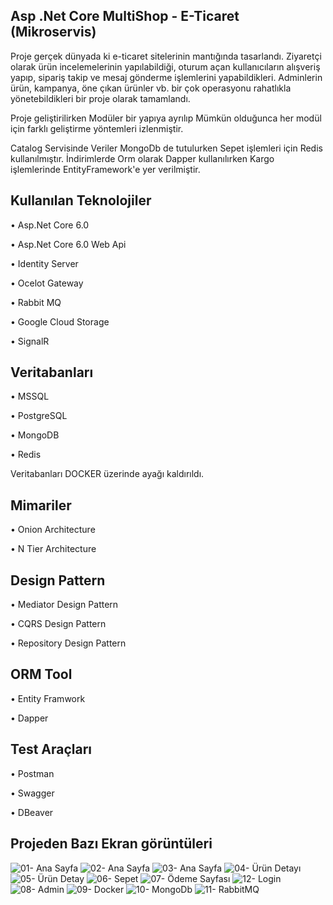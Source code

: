 Asp .Net Core MultiShop - E-Ticaret (Mikroservis)
---------------------------------------------------------------------------------------------------------
Proje gerçek dünyada ki e-ticaret sitelerinin mantığında tasarlandı. Ziyaretçi olarak ürün incelemelerinin yapılabildiği, oturum açan kullanıcıların alışveriş yapıp, sipariş takip ve mesaj gönderme işlemlerini yapabildikleri. Adminlerin ürün, kampanya, öne çıkan ürünler vb. bir çok operasyonu rahatlıkla yönetebildikleri bir proje olarak tamamlandı.

Proje geliştirilirken Modüler bir yapıya ayrılıp Mümkün olduğunca her modül için farklı geliştirme yöntemleri izlenmiştir. 

Catalog Servisinde Veriler MongoDb de tutulurken Sepet işlemleri için Redis kullanılmıştır. İndirimlerde Orm olarak Dapper kullanılırken Kargo işlemlerinde EntityFramework'e yer verilmiştir. 

Kullanılan Teknolojiler
------------------------
•	Asp.Net Core 6.0

•	Asp.Net Core 6.0 Web Api

•	Identity Server

•	Ocelot Gateway

•	Rabbit MQ

•	Google Cloud Storage

•	SignalR

Veritabanları 
---------------
•	MSSQL

•	PostgreSQL

•	MongoDB

•	Redis

Veritabanları DOCKER üzerinde ayağı kaldırıldı. 

Mimariler
------------------
•	Onion Architecture

•	N Tier Architecture

Design Pattern
-------------------
•	Mediator Design Pattern

•	CQRS Design Pattern

•	Repository Design Pattern

ORM Tool
--------------------
•	Entity Framwork

•	Dapper

Test Araçları
--
•	Postman

•	Swagger

•	DBeaver

Projeden Bazı Ekran görüntüleri 
-------------------------------

![01- Ana Sayfa](https://github.com/user-attachments/assets/208c996a-0b13-49d3-8252-2cf160e28095)
![02- Ana Sayfa](https://github.com/user-attachments/assets/65da8e10-db64-4fa1-80ea-1c52482f828b)
![03- Ana Sayfa](https://github.com/user-attachments/assets/4edf3500-3e77-4715-9e3a-dc20a913f01f)
![04- Ürün Detayı](https://github.com/user-attachments/assets/3a222977-b332-4c47-afd4-be853f8d1f1d)
![05- Ürün Detay](https://github.com/user-attachments/assets/3161411d-69bd-40ea-9c4c-2a1615c264ae)
![06- Sepet](https://github.com/user-attachments/assets/3128673d-5684-446c-95a5-43076ac65223)
![07- Ödeme Sayfası](https://github.com/user-attachments/assets/2ac94892-2113-41e9-b445-bb0d67b3991e)
![12- Login](https://github.com/user-attachments/assets/f8de3c38-d6ea-479e-910e-2942cde05740)
![08- Admin](https://github.com/user-attachments/assets/017a1b95-2bc3-4709-ad8b-347cfcbfd8fa)
![09- Docker](https://github.com/user-attachments/assets/91a42a6e-4fdb-4189-ae2a-6b19f3690505)
![10- MongoDb](https://github.com/user-attachments/assets/b642f453-7e8b-43f0-9fab-96affca083f8)
![11- RabbitMQ](https://github.com/user-attachments/assets/94f0f850-8344-4977-bbe5-930d2f991855)





